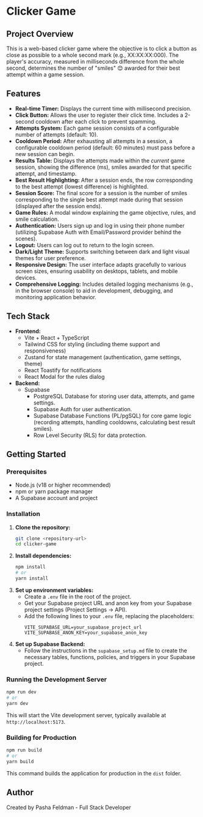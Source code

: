 # Clicker Game

## Project Overview

This is a web-based clicker game where the objective is to click a button as close as possible to a whole second mark (e.g., XX:XX:XX:000). The player's accuracy, measured in milliseconds difference from the whole second, determines the number of "smiles" 😊 awarded for their best attempt within a game session.

## Features

*   **Real-time Timer:** Displays the current time with millisecond precision.
*   **Click Button:** Allows the user to register their click time. Includes a 2-second cooldown after each click to prevent spamming.
*   **Attempts System:** Each game session consists of a configurable number of attempts (default: 10).
*   **Cooldown Period:** After exhausting all attempts in a session, a configurable cooldown period (default: 60 minutes) must pass before a new session can begin.
*   **Results Table:** Displays the attempts made within the *current* game session, showing the difference (ms), smiles awarded for that specific attempt, and timestamp.
*   **Best Result Highlighting:** After a session ends, the row corresponding to the best attempt (lowest difference) is highlighted.
*   **Session Score:** The final score for a session is the number of smiles corresponding to the single best attempt made during that session (displayed after the session ends).
*   **Game Rules:** A modal window explaining the game objective, rules, and smile calculation.
*   **Authentication:** Users sign up and log in using their phone number (utilizing Supabase Auth with Email/Password provider behind the scenes).
*   **Logout:** Users can log out to return to the login screen.
*   **Dark/Light Theme:** Supports switching between dark and light visual themes for user preference.
*   **Responsive Design:** The user interface adapts gracefully to various screen sizes, ensuring usability on desktops, tablets, and mobile devices.
*   **Comprehensive Logging:** Includes detailed logging mechanisms (e.g., in the browser console) to aid in development, debugging, and monitoring application behavior.

## Tech Stack

*   **Frontend:**
    *   Vite + React + TypeScript
    *   Tailwind CSS for styling (including theme support and responsiveness)
    *   Zustand for state management (authentication, game settings, theme)
    *   React Toastify for notifications
    *   React Modal for the rules dialog
*   **Backend:**
    *   Supabase
        *   PostgreSQL Database for storing user data, attempts, and game settings.
        *   Supabase Auth for user authentication.
        *   Supabase Database Functions (PL/pgSQL) for core game logic (recording attempts, handling cooldowns, calculating best result smiles).
        *   Row Level Security (RLS) for data protection.

## Getting Started

### Prerequisites

*   Node.js (v18 or higher recommended)
*   npm or yarn package manager
*   A Supabase account and project

### Installation

1.  **Clone the repository:**
    ```bash
    git clone <repository-url>
    cd clicker-game
    ```
2.  **Install dependencies:**
    ```bash
    npm install
    # or
    yarn install
    ```
3.  **Set up environment variables:**
    *   Create a `.env` file in the root of the project.
    *   Get your Supabase project URL and anon key from your Supabase project settings (Project Settings -> API).
    *   Add the following lines to your `.env` file, replacing the placeholders:
        ```dotenv
        VITE_SUPABASE_URL=your_supabase_project_url
        VITE_SUPABASE_ANON_KEY=your_supabase_anon_key
        ```
4.  **Set up Supabase Backend:**
    *   Follow the instructions in the `supabase_setup.md` file to create the necessary tables, functions, policies, and triggers in your Supabase project.

### Running the Development Server

```bash
npm run dev
# or
yarn dev
```
This will start the Vite development server, typically available at `http://localhost:5173`.

### Building for Production

```bash
npm run build
# or
yarn build
```
This command builds the application for production in the `dist` folder.

## Author

Created by Pasha Feldman - Full Stack Developer